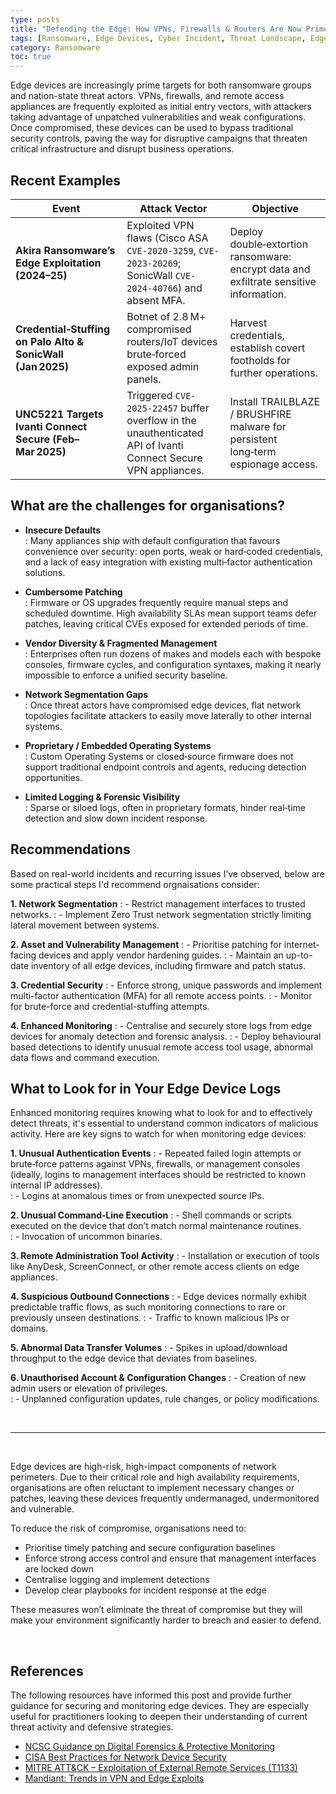 ```yaml
---
type: posts
title: "Defending the Edge: How VPNs, Firewalls & Routers Are Now Prime Targets"
tags: [Ransomware, Edge Devices, Cyber Incident, Threat Landscape, Edge Device Security, Zero Trust, VPN Gateway & Firewall Attacks, State Sponsored Cyber Threats]
category: Ransomware
toc: true
---
```


Edge devices are increasingly prime targets for both ransomware groups and nation-state threat actors. VPNs, firewalls, and remote access appliances are frequently exploited as initial entry vectors, with attackers taking advantage of unpatched vulnerabilities and weak configurations. Once compromised, these devices can be used to bypass traditional security controls, paving the way for disruptive campaigns that threaten critical infrastructure and disrupt business operations.


	
## Recent Examples


| Event                                          | Attack Vector                                                                                                                  | Objective                                                                                                          |
|---------------------------------------------------|----------------------------------------------------------------------------------------------------------------------|--------------------------------------------------------------------------------------------------------------------|
| **Akira Ransomware’s Edge Exploitation (2024–25)**| Exploited VPN flaws (Cisco ASA `CVE-2020-3259`, `CVE-2023-20269`; SonicWall `CVE-2024-40766`) and absent MFA.      | Deploy double‑extortion ransomware: encrypt data and exfiltrate sensitive information.                             |
| **Credential‑Stuffing on Palo Alto & SonicWall (Jan 2025)** | Botnet of 2.8 M+ compromised routers/IoT devices brute‑forced exposed admin panels.                                   | Harvest credentials, establish covert footholds for further operations.                                             |
| **UNC5221 Targets Ivanti Connect Secure (Feb–Mar 2025)** | Triggered `CVE-2025-22457` buffer overflow in the unauthenticated API of Ivanti Connect Secure VPN appliances.       | Install TRAILBLAZE / BRUSHFIRE malware for persistent long‑term espionage access.                                    |

## What are the challenges for organisations?

- **Insecure Defaults**  
: Many appliances ship with default configuration that favours convenience over security: open ports, weak or hard‑coded credentials, and a lack of easy integration with existing multi‑factor authentication solutions.

- **Cumbersome Patching**  
: Firmware or OS upgrades frequently require manual steps and scheduled downtime. High availability SLAs mean support teams defer patches, leaving critical CVEs exposed for extended periods of time.

- **Vendor Diversity & Fragmented Management**  
: Enterprises often run dozens of makes and models each with bespoke consoles, firmware cycles, and configuration syntaxes, making it nearly impossible to enforce a unified security baseline.

- **Network Segmentation Gaps**  
: Once threat actors have compromised edge devices, flat network topologies facilitate attackers to easily move laterally to other internal systems.

- **Proprietary / Embedded Operating Systems**  
: Custom Operating Systems or closed‑source firmware does not support traditional endpoint controls and agents, reducing detection opportunities.

- **Limited Logging & Forensic Visibility**  
: Sparse or siloed logs, often in proprietary formats, hinder real‑time detection and slow down incident response.



## Recommendations
Based on real-world incidents and recurring issues I’ve observed, below are some practical steps I'd recommend orgnaisations consider:

**1. Network Segmentation**
: - Restrict management interfaces to trusted networks.
: - Implement Zero Trust network segmentation strictly limiting lateral movement between systems.

**2. Asset and Vulnerability Management**
: - Prioritise patching for internet-facing devices and apply vendor hardening guides.
: - Maintain an up-to-date inventory of all edge devices, including firmware and patch status.

**3. Credential Security**
: - Enforce strong, unique passwords and implement multi-factor authentication (MFA) for all remote access points.
: - Monitor for brute-force and credential-stuffing attempts.

**4. Enhanced Monitoring**
: - Centralise and securely store logs from edge devices for anomaly detection and forensic analysis.
: - Deploy behavioural based detections to identify unusual remote access tool usage, abnormal data flows and command execution.




## What to Look for in Your Edge Device Logs
Enhanced monitoring requires knowing what to look for and to effectively detect threats, it's essential to understand common indicators of malicious activity. Here are key signs to watch for when monitoring edge devices:

**1. Unusual Authentication Events**
: - Repeated failed login attempts or brute‐force patterns against VPNs, firewalls, or management consoles (ideally, logins to management interfaces should be restricted to known internal IP addresses).  
: - Logins at anomalous times or from unexpected source IPs.



**2. Unusual Command‐Line Execution**
: - Shell commands or scripts executed on the device that don’t match normal maintenance routines.  
: - Invocation of uncommon binaries. 



**3. Remote Administration Tool Activity**
: - Installation or execution of tools like AnyDesk, ScreenConnect, or other remote access clients on edge appliances.



**4. Suspicious Outbound Connections**
: - Edge devices normally exhibit predictable traffic flows, as such monitoring connections to rare or previously unseen destinations.
: - Traffic to known malicious IPs or domains.



**5. Abnormal Data Transfer Volumes**
: - Spikes in upload/download throughput to the edge device that deviates from baselines.



**6. Unauthorised Account & Configuration Changes**
: - Creation of new admin users or elevation of privileges.  
: - Unplanned configuration updates, rule changes, or policy modifications.

<br />

---

<br /> 

Edge devices are high-risk, high-impact components of network perimeters. Due to their critical role and high availability requirements, organisations are often reluctant to implement necessary changes or patches, leaving these devices frequently undermanaged, undermonitored and vulnerable.

To reduce the risk of compromise, organisations need to:
- Prioritise timely patching and secure configuration baselines
- Enforce strong access control and ensure that management interfaces are locked down
- Centralise logging and implement detections  
- Develop clear playbooks for incident response at the edge

These measures won’t eliminate the threat of compromise but they will make your environment significantly harder to breach and easier to defend.


<br />


## References 
The following resources have informed this post and provide further guidance for securing and monitoring edge devices. They are especially useful for practitioners looking to deepen their understanding of current threat activity and defensive strategies.

- [NCSC Guidance on Digital Forensics & Protective Monitoring](https://www.ncsc.gov.uk/guidance/guidance-on-digital-forensics-protective-monitoring)
- [CISA Best Practices for Network Device Security](https://www.cisa.gov/news-events/alerts/2021/09/22/cisa-releases-best-practices-securing-network-infrastructure-devices)
- [MITRE ATT&CK – Exploitation of External Remote Services (T1133)](https://attack.mitre.org/techniques/T1133/)
- [Mandiant: Trends in VPN and Edge Exploits](https://www.mandiant.com/resources/blog)

